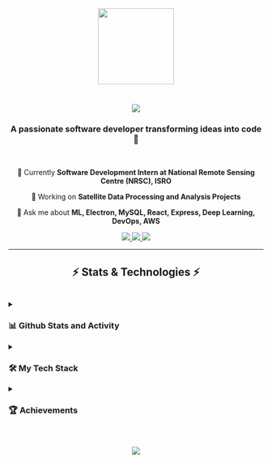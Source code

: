 <div align="center">
  <img height="150" src="https://media.giphy.com/media/M9gbBd9nbDrOTu1Mqx/giphy.gif" />
</div>

<h1 align="center">
    <img src="https://readme-typing-svg.herokuapp.com/?font=Righteous&size=35&center=true&vCenter=true&width=500&height=70&duration=4000&lines=Hi+There!+👋;+I'm+Parth+Petkar!;" />
</h1>

<h3 align="center">A passionate software developer transforming ideas into code 🚀</h3>

<br/>

<div align="center">
 
 🔭 Currently **Software Development Intern at National Remote Sensing Centre (NRSC), ISRO**
 
 🌱 Working on **Satellite Data Processing and Analysis Projects**

 💬 Ask me about **ML, Electron, MySQL, React, Express, Deep Learning, DevOps, AWS**

</div>

<div align="center"> 
  <a href="mailto:parth.petkar221@vit.edu">
    <img src="https://img.shields.io/badge/Gmail-333333?style=for-the-badge&logo=gmail&logoColor=red" />
  </a>
  <a href="https://linkedin.com/in/parth-petkar" target="_blank">
    <img src="https://img.shields.io/badge/LinkedIn-0077B5?style=for-the-badge&logo=linkedin&logoColor=white" />
  </a>
  <a href="https://leetcode.com/parthpetkar53/" target="_blank">
    <img src="https://img.shields.io/badge/LeetCode-000000?style=for-the-badge&logo=LeetCode&logoColor=#d16c06"/>
  </a>
</div>

<hr/>

<h2 align="center">⚡ Stats & Technologies ⚡</h2>
<br>

<details>
<summary>
  <h3>📊 Github Stats and Activity</h3>
</summary>

<br/>

<div align="center">
  <img alt="Parth's Github Stats" src="https://github-readme-stats.vercel.app/api?username=parthpetkar&show_icons=true&theme=tokyonight&hide_border=true&bg_color=1F222E&title_color=F85D7F&icon_color=F8D866" height="192px"/>
  <img alt="Parth's Top Languages" src="https://github-readme-stats.vercel.app/api/top-langs/?username=parthpetkar&langs_count=8&layout=compact&theme=tokyonight&hide_border=true&bg_color=1F222E&title_color=F85D7F&icon_color=F8D866" height="192px"/>
  <br/>
  <b>Note:</b> Top languages is only a metric of the languages my public code consists of and doesn't reflect experience or skill level.
</div>

<div align="center">
  <img alt="Parth's Activity Graph" src="https://github-readme-activity-graph.vercel.app/graph/?username=parthpetkar&bg_color=1F222E&color=F8D866&line=F85D7F&point=FFFFFF&hide_border=true" />
</div>
</details>

<details> 
<summary>
  <h3>🛠️ My Tech Stack</h3>
</summary>
<div align="center">

```javascript
{
  "languages": {
    "primary": ["Python", "JavaScript", "C++"],
    "databases": ["MySQL", "MongoDB"],
    "markup": ["HTML5", "CSS3", "SASS"]
  },
  "frameworks": {
    "frontend": ["React.js", "Electron.js", "TailwindCSS"],
    "backend": ["Node.js", "Express.js"],
    "ml": ["TensorFlow", "scikit-learn", "Pandas"]
  },
  "devOps": {
    "tools": ["Docker", "Kubernetes", "Git"],
    "cloud": ["AWS"],
    "os": ["Linux"]
  },
  "currentlyLearning": ["Deep Learning", "Advanced C++"]
}
```

<br/>

| Category | Skills |
|----------|--------|
| Languages | ![Python](https://img.shields.io/badge/Python-14354C?style=for-the-badge&logo=python&logoColor=white) ![JavaScript](https://img.shields.io/badge/JavaScript-F7DF1E?style=for-the-badge&logo=javascript&logoColor=black) ![C++](https://img.shields.io/badge/C++-00599C?style=for-the-badge&logo=c%2B%2B&logoColor=white) |
| Frontend | ![React](https://img.shields.io/badge/React-20232A?style=for-the-badge&logo=react&logoColor=61DAFB) ![Electron](https://img.shields.io/badge/Electron-2B2E3A?style=for-the-badge&logo=electron&logoColor=9FEAF9) ![TailwindCSS](https://img.shields.io/badge/Tailwind_CSS-38B2AC?style=for-the-badge&logo=tailwind-css&logoColor=white) |
| Backend | ![Node.js](https://img.shields.io/badge/Node.js-43853D?style=for-the-badge&logo=node.js&logoColor=white) ![Express](https://img.shields.io/badge/Express.js-404D59?style=for-the-badge) |
| Database | ![MySQL](https://img.shields.io/badge/MySQL-00000F?style=for-the-badge&logo=mysql&logoColor=white) ![MongoDB](https://img.shields.io/badge/MongoDB-4EA94B?style=for-the-badge&logo=mongodb&logoColor=white) |
| ML/AI | ![TensorFlow](https://img.shields.io/badge/TensorFlow-FF6F00?style=for-the-badge&logo=tensorflow&logoColor=white) ![scikit-learn](https://img.shields.io/badge/scikit--learn-F7931E?style=for-the-badge&logo=scikit-learn&logoColor=white) |
| DevOps | ![Docker](https://img.shields.io/badge/Docker-2496ED?style=for-the-badge&logo=docker&logoColor=white) ![Kubernetes](https://img.shields.io/badge/Kubernetes-326CE5?style=for-the-badge&logo=kubernetes&logoColor=white) ![AWS](https://img.shields.io/badge/AWS-232F3E?style=for-the-badge&logo=amazon-aws&logoColor=white) |

</div>
</details>

<details>
<summary>
  <h3>🏆 Achievements</h3>
</summary>
<br/>

<div align="center">
  
### 🎯 Hackathon Success
- 🥇 **Barclay's Hack-O-Hire Finalist**
- 🚀 **ISRO's National Level Hackathon Finalist**

### 💼 Professional
- 👨‍🚀 **Software Development Intern at NRSC, ISRO**
- 🔍 Working on Satellite Data Processing and Analysis

</div>
</details>

<br/>

<h3 align="center">
    <img src="https://readme-typing-svg.herokuapp.com/?font=Righteous&size=25&center=true&vCenter=true&width=500&height=70&duration=4000&lines=Thanks+for+visiting!+✌️;Drop+a+⭐+if+you+like+what+you+see!">
</h3>

<br/>
